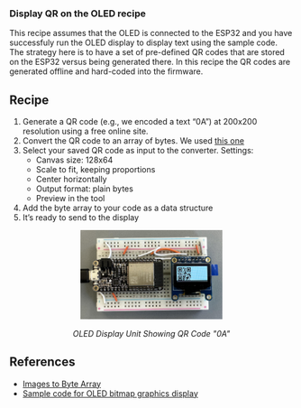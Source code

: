 ### Display QR on the OLED recipe

This recipe assumes that the OLED is connected to the ESP32 and you
have successfuly run the OLED display to display text using the sample
code. The strategy here is to have a set of pre-defined QR codes that
are stored on the ESP32 versus being generated there.  In this recipe
the QR codes are generated offline and hard-coded into the firmware.

## Recipe
1. Generate a QR code (e.g., we encoded a text “0A”) at 200x200 resolution using a free online site.
2. Convert the QR code to an array of bytes. We used [this one](https://mischianti.org/images-to-byte-array-online-converter-cpp-arduino/)
3. Select your saved QR code as input to the converter. Settings:
    - Canvas size: 128x64
    - Scale to fit, keeping proportions
    - Center horizontally
    - Output format: plain bytes
    - Preview in the tool
4. Add the byte array to your code as a data structure
5. It’s ready to send to the display

<p align="center">
<img src="/docs/images/oled.jpg" width="50%">
</p>
<p align="center">
<i>OLED Display Unit Showing QR Code "0A"</i>
</p>


## References
- [Images to Byte Array](https://mischianti.org/images-to-byte-array-online-converter-cpp-arduino/)
- [Sample code for OLED bitmap graphics display](https://github.com/BU-EC444/04-Code-Examples/tree/main/oled-qr-display)


